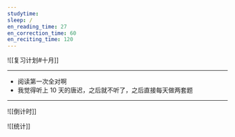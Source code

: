 ```yaml
---
studytime: 
sleep: /
en_reading_time: 27
en_correction_time: 60
en_reciting_time: 120
---
```

![[复习计划#十月]]

---

- 阅读第一次全对啊
- 我觉得听上 10 天的唐迟，之后就不听了，之后直接每天做两套题

---

![[倒计时]]

![[统计]]
